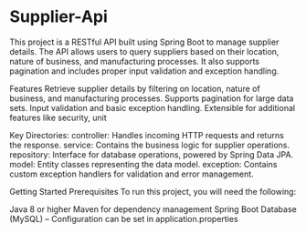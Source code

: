 # Supplier-Api
This project is a RESTful API built using Spring Boot to manage supplier details. The API allows users to query suppliers based on their location, nature of business, and manufacturing processes. It also supports pagination and includes proper input validation and exception handling.

Features
Retrieve supplier details by filtering on location, nature of business, and manufacturing processes.
Supports pagination for large data sets.
Input validation and basic exception handling.
Extensible for additional features like security, unit 

Key Directories:
controller: Handles incoming HTTP requests and returns the response.
service: Contains the business logic for supplier operations.
repository: Interface for database operations, powered by Spring Data JPA.
model: Entity classes representing the data model.
exception: Contains custom exception handlers for validation and error management.

Getting Started
Prerequisites
To run this project, you will need the following:

Java 8 or higher
Maven for dependency management
Spring Boot 
Database (MySQL) – Configuration can be set in application.properties

